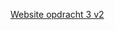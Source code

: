 [Website opdracht 3 v2](https://stefanvanbrummelen.github.io/Frontend-for-Designers/Opdracht%203/v2)

